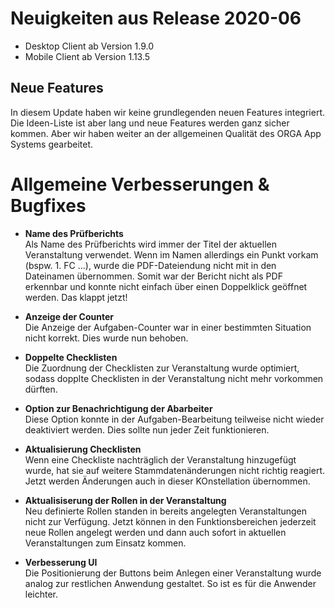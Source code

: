 # Neuigkeiten aus Release 2020-06

* Desktop Client ab Version 1.9.0
* Mobile Client ab Version 1.13.5

## Neue Features

In diesem Update haben wir keine grundlegenden neuen Features integriert. Die Ideen-Liste ist aber lang und neue Features werden ganz sicher kommen. Aber wir haben weiter an der allgemeinen Qualität des ORGA App Systems gearbeitet.

# Allgemeine Verbesserungen & Bugfixes

- **Name des Prüfberichts** <br>
Als Name des Prüfberichts wird immer der Titel der aktuellen Veranstaltung verwendet. Wenn im Namen allerdings ein Punkt vorkam (bspw. 1. FC ...), wurde die PDF-Dateiendung nicht mit in den Dateinamen übernommen. Somit war der Bericht nicht als PDF erkennbar und konnte nicht einfach über einen Doppelklick geöffnet werden. Das klappt jetzt!

- **Anzeige der Counter** <br>
Die Anzeige der Aufgaben-Counter war in einer bestimmten Situation nicht korrekt. Dies wurde nun behoben.

- **Doppelte Checklisten** <br>
Die Zuordnung der Checklisten zur Veranstaltung wurde optimiert, sodass dopplte Checklisten in der Veranstaltung nicht mehr vorkommen dürften.

- **Option zur Benachrichtigung der Abarbeiter** <br>
Diese Option konnte in der Aufgaben-Bearbeitung teilweise nicht wieder deaktiviert werden. Dies sollte nun jeder Zeit funktionieren.

- **Aktualisierung Checklisten** <br>
Wenn eine Checkliste nachträglich der Veranstaltung hinzugefügt wurde, hat sie auf weitere Stammdatenänderungen nicht richtig reagiert. Jetzt werden Änderungen auch in dieser KOnstellation übernommen. 

- **Aktualisiserung der Rollen in der Veranstaltung** <br>
Neu definierte Rollen standen in bereits angelegten Veranstaltungen nicht zur Verfügung. Jetzt können in den Funktionsbereichen jederzeit neue Rollen angelegt werden und dann auch sofort in aktuellen Veranstaltungen zum Einsatz kommen.

- **Verbesserung UI** <br>
Die Positionierung der Buttons beim Anlegen einer Veranstaltung wurde analog zur restlichen Anwendung gestaltet. So ist es für die Anwender leichter.
